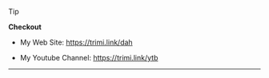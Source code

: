 
> [!TIP]
>
> **Checkout**
>
> - My Web Site: https://trimi.link/dah
>
> - My Youtube Channel: https://trimi.link/ytb
____




